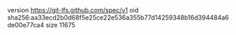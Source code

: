 version https://git-lfs.github.com/spec/v1
oid sha256:aa33ecd2b0d68f5e25ce22e536a355b77d14259348b16d394484a6de00e77ca4
size 11675
